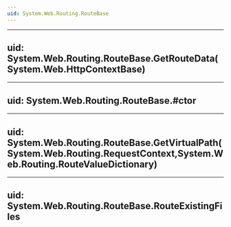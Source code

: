 ```yaml
---
uid: System.Web.Routing.RouteBase
---
```


---
uid: System.Web.Routing.RouteBase.GetRouteData(System.Web.HttpContextBase)
---

---
uid: System.Web.Routing.RouteBase.#ctor
---

---
uid: System.Web.Routing.RouteBase.GetVirtualPath(System.Web.Routing.RequestContext,System.Web.Routing.RouteValueDictionary)
---

---
uid: System.Web.Routing.RouteBase.RouteExistingFiles
---
